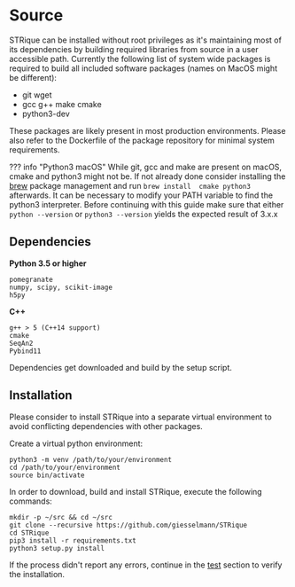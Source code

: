 # Source

STRique can be installed without root privileges as it's maintaining most of its dependencies by building required libraries from source in a user accessible path. Currently the following list of system wide packages is required to build all included software packages (names on MacOS might be different):

* git wget
* gcc g++ make cmake
* python3-dev

These packages are likely present in most production environments. Please also refer to the Dockerfile of the package repository for minimal system requirements.

??? info "Python3 macOS"
    While git, gcc and make are present on macOS, cmake and python3 might not be. If not already done consider  installing the [brew](https://wsvincent.com/install-python3-mac/) package management and run ```brew install  cmake python3``` afterwards. It can be necessary to modify your PATH variable to find the python3 interpreter.  Before continuing with this guide make sure that either ```python --version``` or ```python3 --version```   yields the expected result of 3.x.x

## Dependencies
**Python 3.5 or higher**

    pomegranate
    numpy, scipy, scikit-image
    h5py

**C++**

    g++ > 5 (C++14 support)
    cmake
    SeqAn2
    Pybind11

Dependencies get downloaded and build by the setup script.

## Installation

Please consider to install STRique into a separate virtual environment to avoid conflicting dependencies with other packages.

Create a virtual python environment:

```
python3 -m venv /path/to/your/environment
cd /path/to/your/environment
source bin/activate
```

In order to download, build and install STRique, execute the following commands:

```
mkdir -p ~/src && cd ~/src
git clone --recursive https://github.com/giesselmann/STRique
cd STRique
pip3 install -r requirements.txt
python3 setup.py install
```

If the process didn't report any errors, continue in the [test](test.md) section to verify the installation.
